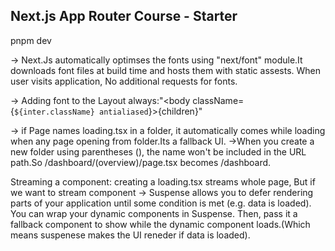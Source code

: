 ## Next.js App Router Course - Starter


pnpm dev

-> Next.Js automatically optimses the fonts using "next/font" module.It downloads font files at build time and hosts them with static assests. When user visits application, No additional requests for fonts.

-> Adding font to the Layout always:"<body className={`${inter.className} antialiased`}>{children}</body>"

-> if Page names loading.tsx in a folder, it automatically comes while loading when any page opening from folder.Its a fallback UI.
->When you create a new folder using parentheses (), the name won't be included in the URL path.So /dashboard/(overview)/page.tsx becomes /dashboard.

Streaming a component: creating a loading.tsx streams whole page, But if we want to stream component
-> Suspense allows you to defer rendering parts of your application until some condition is met (e.g. data is loaded). You can wrap your dynamic components in Suspense. Then, pass it a fallback component to show while the dynamic component loads.(Which means suspenese makes the UI reneder if data is loaded).







